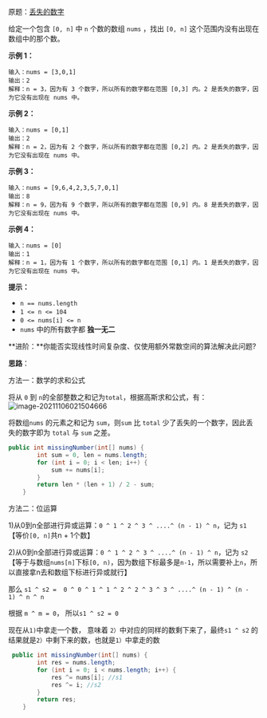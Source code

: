 原题：[丢失的数字](https://leetcode-cn.com/problems/missing-number/)

给定一个包含 `[0, n]` 中 `n` 个数的数组 `nums` ，找出 `[0, n]` 这个范围内没有出现在数组中的那个数。

**示例 1：**

```
输入：nums = [3,0,1]
输出：2
解释：n = 3，因为有 3 个数字，所以所有的数字都在范围 [0,3] 内。2 是丢失的数字，因为它没有出现在 nums 中。
```

**示例 2：**

```
输入：nums = [0,1]
输出：2
解释：n = 2，因为有 2 个数字，所以所有的数字都在范围 [0,2] 内。2 是丢失的数字，因为它没有出现在 nums 中。
```

**示例 3：**

```
输入：nums = [9,6,4,2,3,5,7,0,1]
输出：8
解释：n = 9，因为有 9 个数字，所以所有的数字都在范围 [0,9] 内。8 是丢失的数字，因为它没有出现在 nums 中。
```

**示例 4：**

```
输入：nums = [0]
输出：1
解释：n = 1，因为有 1 个数字，所以所有的数字都在范围 [0,1] 内。1 是丢失的数字，因为它没有出现在 nums 中。
```

**提示：**

- `n == nums.length`
- `1 <= n <= 104`
- `0 <= nums[i] <= n`
- `nums` 中的所有数字都 **独一无二**

**进阶：**你能否实现线性时间复杂度、仅使用额外常数空间的算法解决此问题?



**思路**：

方法一：数学的求和公式

将从 `0` 到 `n`的全部整数之和记为`total`，根据高斯求和公式，有：![image-20211106021504666](https://gitee.com/JKcoding/imgs/raw/master/img/202111060215252.png)

将数组`nums` 的元素之和记为 `sum`，则`sum` 比 `total` 少了丢失的一个数字，因此丢失的数字即为 `total` 与 `sum` 之差。

```java
public int missingNumber(int[] nums) {
        int sum = 0, len = nums.length;
        for (int i = 0; i < len; i++) {
            sum += nums[i];
        }
        return len * (len + 1) / 2 - sum;
    }
```

方法二：位运算

1)从0到n全部进行异或运算：`0 ^ 1 ^ 2 ^ 3 ^ ....^ (n - 1) ^ n`，记为 `s1` 【等价`[0, n]`共n + 1个数】

2)从0到n全部进行异或运算：`0 ^ 1 ^ 2 ^ 3 ^ ....^ (n - 1) ^ n`，记为 `s2`   【等于与数组`nums[n]`下标`[0, n)`，因为数组下标最多是`n-1`，所以需要补上`n`，所以直接拿n去和数组下标进行异或就行】

那么 `s1 ^ s2 =  0 ^ 0 ^ 1 ^ 1 ^ 2 ^ 2 ^ 3 ^ 3 ^ ....^ (n - 1) ^ (n - 1) ^ n ^ n`

根据 `m ^ m = 0`， 所以`s1 ^ s2 = 0`

现在从`1)`中拿走一个数， 意味着 `2）`中对应的同样的数剩下来了，最终`s1 ^ s2` 的结果就是`2）`中剩下来的数，也就是`1）`中拿走的数

```java
 public int missingNumber(int[] nums) {
        int res = nums.length;
        for (int i = 0; i < nums.length; i++) {
            res ^= nums[i]; //s1
            res ^= i; //s2
        }
        return res;
    }
```



